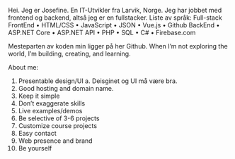 Hei. 
Jeg er Josefine. En IT-Utvikler fra Larvik, Norge. Jeg har jobbet med frontend og backend, altså jeg er en fullstacker. 
Liste av språk:
Full-stack
FrontEnd
•	HTML/CSS
•	JavaScript
•	JSON
•	Vue.js
•	Github
BackEnd
•	ASP.NET Core
•	ASP.NET API
•	PHP
•	SQL
•	C#
•	Firebase.com

Mesteparten av koden min ligger på her Github.
When I’m not exploring the world, I’m building, creating, and learning. 

About me:


1.	Presentable design/UI
a.	Deisginet og UI må være bra. 
2.	Good hosting and domain name.
3.	Keep it simple
4.	Don’t exaggerate skills
5.	Live examples/demos
6.	Be selective of 3-6 projects 
7.	Customize course projects
8.	Easy contact
9.	Web presence and brand
10.	Be yourself
